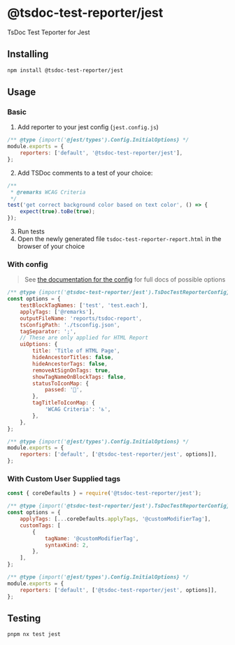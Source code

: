 # @tsdoc-test-reporter/jest

TsDoc Test Teporter for Jest

## Installing

```bash
npm install @tsdoc-test-reporter/jest
```

## Usage

### Basic

1. Add reporter to your jest config (`jest.config.js`)

```js
/** @type {import('@jest/types').Config.InitialOptions} */
module.exports = {
	reporters: ['default', '@tsdoc-test-reporter/jest'],
};
```

2. Add TSDoc comments to a test of your choice:

```ts
/**
 * @remarks WCAG Criteria
 */
test('get correct background color based on text color', () => {
	expect(true).toBe(true);
});
```

3. Run tests
4. Open the newly generated file `tsdoc-test-reporter-report.html` in the browser of your choice

### With config

> See [the documentation for the config](https://tsdoc-test-reporter.github.io/reporter/types/jest_src.TsDocTestReporterConfig.html) for full docs of possible options

```js
/** @type {import('@tsdoc-test-reporter/jest').TsDocTestReporterConfig} */
const options = {
	testBlockTagNames: ['test', 'test.each'],
	applyTags: ['@remarks'],
	outputFileName: 'reports/tsdoc-report',
	tsConfigPath: './tsconfig.json',
	tagSeparator: ';',
	// These are only applied for HTML Report
	uiOptions: {
		title: 'Title of HTML Page',
		hideAncestorTitles: false,
		hideAncestorTags: false,
		removeAtSignOnTags: true,
		showTagNameOnBlockTags: false,
		statusToIconMap: {
			passed: '🎉',
		},
		tagTitleToIconMap: {
			'WCAG Criteria': '♿',
		},
	},
};

/** @type {import('@jest/types').Config.InitialOptions} */
module.exports = {
	reporters: ['default', ['@tsdoc-test-reporter/jest', options]],
};
```

### With Custom User Supplied tags

```js
const { coreDefaults } = require('@tsdoc-test-reporter/jest');

/** @type {import('@tsdoc-test-reporter/jest').TsDocTestReporterConfig} */
const options = {
	applyTags: [...coreDefaults.applyTags, '@customModifierTag'],
	customTags: [
		{
			tagName: '@customModifierTag',
			syntaxKind: 2,
		},
	],
};

/** @type {import('@jest/types').Config.InitialOptions} */
module.exports = {
	reporters: ['default', ['@tsdoc-test-reporter/jest', options]],
};
```

## Testing

```bash
pnpm nx test jest
```